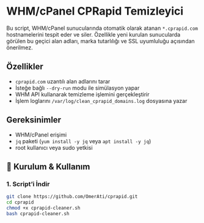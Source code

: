 # WHM/cPanel CPRapid Temizleyici

Bu script, WHM/cPanel sunucularında otomatik olarak atanan `*.cprapid.com` hostnamelerini tespit eder ve siler. 
Özellikle yeni kurulan sunucularda görülen bu geçici alan adları, marka tutarlılığı ve SSL uyumluluğu açısından önerilmez.

## Özellikler
- `cprapid.com` uzantılı alan adlarını tarar
- İsteğe bağlı `--dry-run` modu ile simülasyon yapar
- WHM API kullanarak temizleme işlemini gerçekleştirir
- İşlem loglarını `/var/log/clean_cprapid_domains.log` dosyasına yazar

## Gereksinimler
- WHM/cPanel erişimi
- `jq` paketi (`yum install -y jq` veya `apt install -y jq`)
- root kullanıcı veya sudo yetkisi

## 🚀 Kurulum & Kullanım

### 1. Script’i İndir

```bash
git clone https://github.com/OmerAti/cprapid.git
cd cprapid
chmod +x cprapid-cleaner.sh
bash cprapid-cleaner.sh
